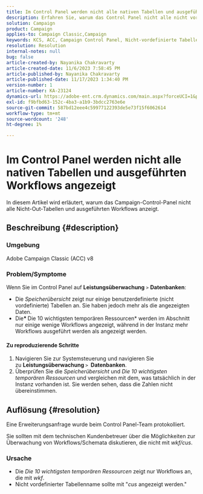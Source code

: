 ```yaml
---
title: Im Control Panel werden nicht alle nativen Tabellen und ausgeführten Workflows angezeigt
description: Erfahren Sie, warum das Control Panel nicht alle nicht vorkonfigurierten Tabellen und ausgeführten Workflows anzeigt.
solution: Campaign
product: Campaign
applies-to: Campaign Classic,Campaign
keywords: KCS, ACC, Campaign Control Panel, Nicht-vordefinierte Tabellen, Leistungsüberwachung, Speicherübersicht, Die 10 wichtigsten temporären Ressourcen
resolution: Resolution
internal-notes: null
bug: false
article-created-by: Nayanika Chakravarty
article-created-date: 11/6/2023 7:58:45 PM
article-published-by: Nayanika Chakravarty
article-published-date: 11/17/2023 1:34:40 PM
version-number: 1
article-number: KA-23124
dynamics-url: https://adobe-ent.crm.dynamics.com/main.aspx?forceUCI=1&pagetype=entityrecord&etn=knowledgearticle&id=d8a9bae2-de7c-ee11-8179-6045bd006ce9
exl-id: f9bfbd63-152c-4ba3-a1b9-3bdcc2763e6e
source-git-commit: 587bd12eee4c59977122393de5e73f15f6062614
workflow-type: tm+mt
source-wordcount: '248'
ht-degree: 1%

---
```


# Im Control Panel werden nicht alle nativen Tabellen und ausgeführten Workflows angezeigt


In diesem Artikel wird erläutert, warum das Campaign-Control-Panel nicht alle Nicht-Out-Tabellen und ausgeführten Workflows anzeigt.

## Beschreibung {#description}


### Umgebung

Adobe Campaign Classic (ACC) v8

### Problem/Symptome

Wenn Sie im Control Panel auf <b>Leistungsüberwachung</b> `>`  <b>Datenbanken</b>:

- Die *Speicherübersicht* zeigt nur einige benutzerdefinierte (nicht vordefinierte) Tabellen an. Sie haben jedoch mehr als die angezeigten Daten.
- Die<b>* </b>Die 10 wichtigsten temporären Ressourcen* werden im Abschnitt nur einige wenige Workflows angezeigt, während in der Instanz mehr Workflows ausgeführt werden als angezeigt werden.


#### Zu reproduzierende Schritte

1. Navigieren Sie zur Systemsteuerung und navigieren Sie zu <b>Leistungsüberwachung </b>`>` <b> Datenbanken</b>.
2. Überprüfen Sie die *Speicherübersicht* und *Die 10 wichtigsten temporären Ressourcen* und vergleichen mit dem, was tatsächlich in der Instanz vorhanden ist. Sie werden sehen, dass die Zahlen nicht übereinstimmen.



## Auflösung {#resolution}


Eine Erweiterungsanfrage wurde beim Control Panel-Team protokolliert.

Sie sollten mit dem technischen Kundenbetreuer über die Möglichkeiten zur Überwachung von Workflows/Schemata diskutieren, die nicht mit *wkf/cus*.

### Ursache

- Die *Die 10 wichtigsten temporären Ressourcen* zeigt nur Workflows an, die mit *wkf*.
- Nicht vordefinierter Tabellenname sollte mit &quot;*cus* angezeigt werden.&quot;
